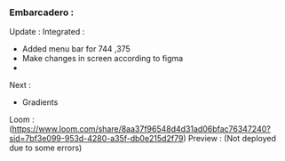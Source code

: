 ### Embarcadero :
Update : 
Integrated  :
-  Added menu bar for 744 ,375
-   Make changes in screen according to figma 
-   
Next : 
- Gradients


Loom : (https://www.loom.com/share/8aa37f96548d4d31ad06bfac76347240?sid=7bf3e099-953d-4280-a35f-db0e215d2f79)
Preview : (Not deployed due to some errors)
